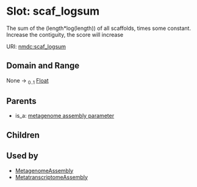 
# Slot: scaf_logsum


The sum of the (length*log(length)) of all scaffolds, times some constant.  Increase the contiguity, the score will increase

URI: [nmdc:scaf_logsum](https://microbiomedata/meta/scaf_logsum)


## Domain and Range

None &#8594;  <sub>0..1</sub> [Float](types/Float.md)

## Parents

 *  is_a: [metagenome assembly parameter](metagenome_assembly_parameter.md)

## Children


## Used by

 * [MetagenomeAssembly](MetagenomeAssembly.md)
 * [MetatranscriptomeAssembly](MetatranscriptomeAssembly.md)
